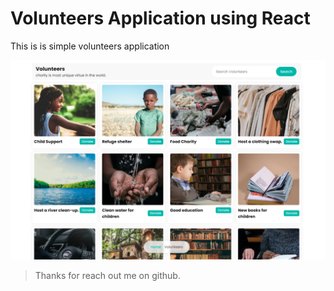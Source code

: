 # Volunteers Application using React

This is is simple volunteers application

![imageScreenshot](./preview.png)

> Thanks for reach out me on github.
